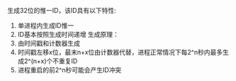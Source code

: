 生成32位的惟一ID，该ID具有以下特性:
1. 单进程内生成ID惟一
2. ID基本按照生成时间递增
生成原理：
1. 由时间戳和计数器生成
2. 时间戳左移x位，最末n+x位由计数器代替，进程正常情况下每2^n秒内最多生成2^(n+x)个不重复ID
3. 进程重启的前2^n秒可能会产生ID冲突

